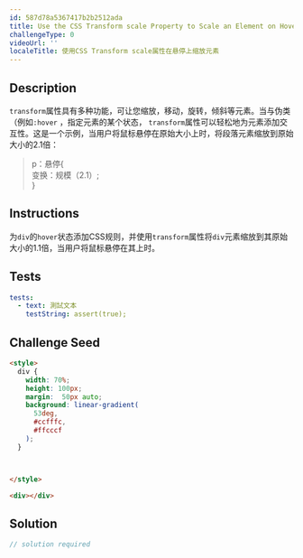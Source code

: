 ```yaml
---
id: 587d78a5367417b2b2512ada
title: Use the CSS Transform scale Property to Scale an Element on Hover
challengeType: 0
videoUrl: ''
localeTitle: 使用CSS Transform scale属性在悬停上缩放元素
---
```


## Description
<section id="description"> <code>transform</code>属性具有多种功能，可让您缩放，移动，旋转，倾斜等元素。当与伪类（例如<code>:hover</code> ，指定元素的某个状态， <code>transform</code>属性可以轻松地为元素添加交互性。这是一个示例，当用户将鼠标悬停在原始大小上时，将段落元素缩放到原始大小的2.1倍： <blockquote> p：悬停{ <br>变换：规模（2.1）; <br> } </blockquote></section>

## Instructions
<section id="instructions">为<code>div</code>的<code>hover</code>状态添加CSS规则，并使用<code>transform</code>属性将<code>div</code>元素缩放到其原始大小的1.1倍，当用户将鼠标悬停在其上时。 </section>

## Tests
<section id='tests'>

```yml
tests:
  - text: 測試文本
    testString: assert(true);

```

</section>

## Challenge Seed
<section id='challengeSeed'>

<div id='html-seed'>

```html
<style>
  div {
    width: 70%;
    height: 100px;
    margin:  50px auto;
    background: linear-gradient(
      53deg,
      #ccfffc,
      #ffcccf
    );
  }



</style>

<div></div>

```

</div>



</section>

## Solution
<section id='solution'>

```js
// solution required
```
</section>

